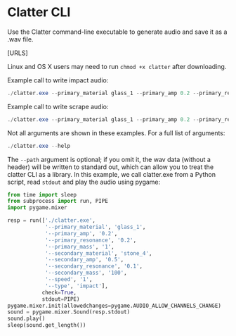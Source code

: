 # Clatter CLI

Use the Clatter command-line executable to generate audio and save it as a .wav file.

[URLS]

Linux and OS X users may need to run `chmod +x clatter` after downloading.

Example call to write impact audio:

```powershell
./clatter.exe --primary_material glass_1 --primary_amp 0.2 --primary_resonance 0.2 --primary_mass 1 --secondary_material stone_4 --secondary_amp 0.5 --secondary_resonance 0.1 --secondary_mass 100 --speed 1 --type impact --path out.wav
```

Example call to write scrape audio:

```powershell
./clatter.exe --primary_material glass_1 --primary_amp 0.2 --primary_resonance 0.2 --primary_mass 1 --secondary_material stone_4 --secondary_amp 0.5 --secondary_resonance 0.1 --secondary_mass 100 --speed 1 --type scrape --scrape_material ceramic --duration 3 --path out.wav
```

Not all arguments are shown in these examples. For a full list of arguments:

```powershell
./clatter.exe --help
```

The `--path` argument is optional; if you omit it, the wav data (without a header) will be written to standard out, which can allow you to treat the clatter CLI as a library. In this example, we call clatter.exe from a Python script, read `stdout` and play the audio using pygame:

```python
from time import sleep
from subprocess import run, PIPE
import pygame.mixer

resp = run(['./clatter.exe',
            '--primary_material', 'glass_1',
            '--primary_amp', '0.2',
            '--primary_resonance', '0.2',
            '--primary_mass', '1',
            '--secondary_material', 'stone_4',
            '--secondary_amp', '0.5',
            '--secondary_resonance', '0.1',
            '--secondary_mass', '100',
            '--speed', '1',
            '--type', 'impact'],
           check=True,
           stdout=PIPE)
pygame.mixer.init(allowedchanges=pygame.AUDIO_ALLOW_CHANNELS_CHANGE)
sound = pygame.mixer.Sound(resp.stdout)
sound.play()
sleep(sound.get_length())
```